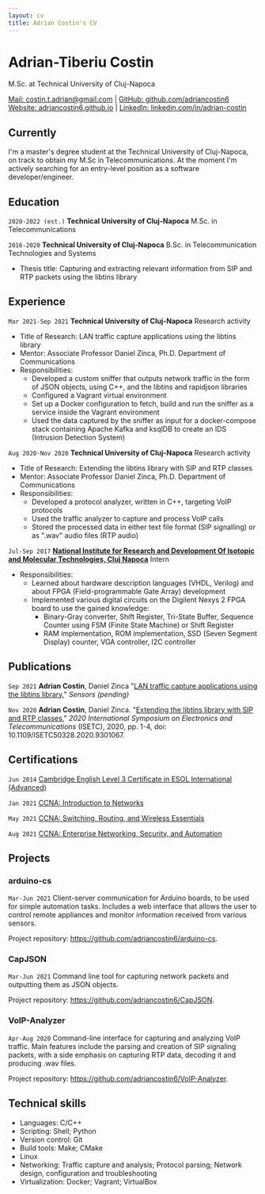 ```yaml
---
layout: cv
title: Adrian Costin's CV
---
```

# Adrian-Tiberiu Costin

M.Sc. at Technical University of Cluj-Napoca

<div id="webaddress">
<a href="costin.t.adrian@gmail.com">Mail: costin.t.adrian@gmail.com</a>
| <a href="https://github.com/adriancostin6">GitHub: github.com/adriancostin6</a>
</div>
<div id="webaddress">
<a href="https://adriancostin6.github.io">Website: adriancostin6.github.io</a>
| <a href="https://linkedin.com/in/adrian-costin">LinkedIn: linkedin.com/in/adrian-costin</a>
</div>

## Currently

I'm a master's degree student at the Technical University of
Cluj-Napoca, on track to obtain my M.Sc in Telecommunications.  At the moment
I'm actively searching for an entry-level position as a software developer/engineer.

## Education

`2020-2022 (est.)` **Technical University of Cluj-Napoca** M.Sc. in Telecommunications

`2016-2020` **Technical University of Cluj-Napoca** B.Sc. in Telecommunication Technologies and Systems
- Thesis title: Capturing and extracting relevant information from SIP and RTP packets using the libtins library

## Experience

`Mar 2021-Sep 2021` **Technical University of Cluj-Napoca** Research activity
- Title of Research: LAN traffic capture applications using the libtins library
- Mentor: Associate Professor Daniel Zinca, Ph.D. Department of Communications
- Responsibilities:
    - Developed a custom sniffer that outputs network traffic in the form of JSON objects,
    using C++, and the libtins and rapidjson libraries
    - Configured a Vagrant virtual environment
    - Set up a Docker configuration to fetch, build and run the sniffer as
    a service inside the Vagrant environment
    - Used the data captured by the sniffer as input for a docker-compose stack
    containing Apache Kafka and ksqlDB to create an IDS (Intrusion Detection System)

`Aug 2020-Nov 2020` **Technical University of Cluj-Napoca** Research activity
- Title of Research: Extending the libtins library with SIP and RTP classes
- Mentor: Associate Professor Daniel Zinca, Ph.D. Department of Communications
- Responsibilities:
    - Developed a protocol analyzer, written in C++, targeting VoIP protocols
    - Used the traffic analyzer to capture and process VoIP calls
    - Stored the processed data in either text file format (SIP signalling) or as ".wav" audio files (RTP audio)

`Jul-Sep 2017` **[National Institute for Research and Development Of Isotopic and Molecular Technologies, Cluj Napoca](http://www.itim-cj.ro/)** Intern
- Responsibilities:
    - Learned about hardware description languages (VHDL, Verilog) and about
    FPGA (Field-programmable Gate Array) development
    - Implemented various digital circuits on the Digilent Nexys 2 FPGA board to use the
    gained knowledge: 
        - Binary-Gray converter, Shift Register, Tri-State Buffer, Sequence Counter using FSM (Finite State Machine) or Shift Register
        - RAM implementation, ROM implementation, SSD (Seven Segment Display) counter, VGA controller, I2C controller

## Publications

`Sep 2021` **Adrian Costin**, Daniel Zinca "[LAN traffic capture applications
using the libtins library]()," *Sensors (pending)*

`Nov 2020` **Adrian Costin**, Daniel Zinca. "[Extending the libtins library with
SIP and RTP classes](https://ieeexplore.ieee.org/document/9301067)," *2020
International Symposium on Electronics and Telecommunications* (ISETC),
2020, pp. 1-4, doi: 10.1109/ISETC50328.2020.9301067.

## Certifications

`Jun 2014` [Cambridge English Level 3 Certificate in ESOL International (Advanced)](../images/cambridge_c2_cert.pdf)

`Jan 2021` [CCNA: Introduction to Networks](https://www.credly.com/badges/e116b8bb-60ac-43bb-b0f3-7343346ac646)

`May 2021` [CCNA: Switching, Routing, and Wireless Essentials](https://www.credly.com/badges/a96f62eb-0962-4969-988c-60d3906565bb)

`Aug 2021` [CCNA: Enterprise Networking, Security, and Automation](https://www.credly.com/badges/6f861fa5-be09-408b-ae3e-f30349357156)

## Projects

### arduino-cs

`Mar-Jun 2021` Client-server communication for Arduino boards, to be used for 
simple automation tasks. Includes a web interface that allows the user to 
control remote appliances and monitor information received from various sensors.

Project repository: <https://github.com/adriancostin6/arduino-cs>.

### CapJSON

`Mar-Jun 2021` Command line tool for capturing network packets and
outputting them as JSON objects.

Project repository: <https://github.com/adriancostin6/CapJSON>.

### VoIP-Analyzer

`Apr-Aug 2020` Command-line interface for capturing and analyzing VoIP traffic. 
Main features include the parsing and creation of SIP signaling packets, with a
side emphasis on capturing RTP data, decoding it and producing .wav files.

Project repository: <https://github.com/adriancostin6/VoIP-Analyzer>.

## Technical skills

- Languages: C/C++
- Scripting: Shell; Python
- Version control: Git
- Build tools: Make; CMake
- Linux
- Networking: Traffic capture and analysis; Protocol parsing; Network design, configuration and troubleshooting
- Virtualization: Docker; Vagrant; VirtualBox

<!-- ### Footer

Last updated: September 2021 -->
